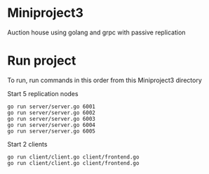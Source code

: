# Miniproject3
Auction house using golang and grpc with passive replication
# Run project
To run, run commands in this order from this Miniproject3 directory

Start 5 replication nodes
```
go run server/server.go 6001
go run server/server.go 6002
go run server/server.go 6003
go run server/server.go 6004
go run server/server.go 6005
```

Start 2 clients
```
go run client/client.go client/frontend.go
go run client/client.go client/frontend.go
```